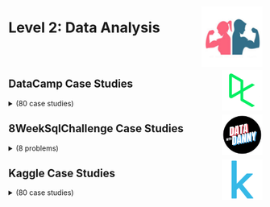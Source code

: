 <a href="/Data-Science-Case-Studies/level-2.md"><img align="right" width="120" src="/Data-Science-Case-Studies/logos/level-2.png"></img></a>

# Level 2: Data Analysis

<br><br>

<a href="/Data-Science-Case-Studies/level-2.md"><img align="right" width="80" src="/Data-Science-Case-Studies/logos/datacamp.png"></img></a>

## DataCamp Case Studies

<details>
    <summary>(80 case studies)</summary>
    <br>
<table>
    <head>
        <tr>
<th align="center">#</th>
<th align="center" width="600px">Case Study Title</th>
<th align="center">#</th>
<th align="center" width="600px">Case Study Title</th>
        </tr>
    </head>
    <tbody>
        <tr>
<th align="center" width="50px">01</th><th align="left" width="550px"><a href="https://app.datacamp.com/learn/projects/2485">Introduction to Notebook Projects</a></th>
<th align="center" width="50px">02</th><th align="left" width="550px"><a href="https://app.datacamp.com/learn/projects/exploring_nyc_public_school_test_result_scores">Exploring NYC Public School Test Result Scores</a></th>
        </tr>
        <tr>
<th align="center" width="50px">03</th><th align="left" width="550px"><a href="https://app.datacamp.com/learn/projects/google_trends">Comparing Search Interest with Google Trends</a></th>
<th align="center" width="50px">04</th><th align="left" width="550px"><a href="https://app.datacamp.com/learn/projects/consolidating_employee_data">Consolidating Employee Data</a></th>
        </tr>
        <tr>
<th align="center" width="50px">05</th><th align="left" width="550px"><a href="https://app.datacamp.com/learn/projects/customer_analytics_preparing_data_for_modeling">Customer Analytics Preparing Data for Modeling</a></th>
<th align="center" width="50px">06</th><th align="left" width="550px"><a href="https://app.datacamp.com/learn/projects/analyzing_password_strength">Bad Passwords and the NIST Guidelines</a></th>
        </tr>
        <tr>
<th align="center" width="50px">07</th><th align="left" width="550px"><a href="https://app.datacamp.com/learn/projects/111">Exploring the Evolution of Linux</a></th>
<th align="center" width="50px">08</th><th align="left" width="550px"><a href="https://app.datacamp.com/learn/projects/history-of-lego">Exploring the History of Lego</a></th>
        </tr>
        <tr>
<th align="center" width="50px">09</th><th align="left" width="550px"><a href="https://app.datacamp.com/learn/projects/400">Generating Keywords for Google Ads</a></th>
<th align="center" width="50px">10</th><th align="left" width="550px"><a href="https://app.datacamp.com/learn/projects/184">Mobile Games AB Testing with Cookie Cats</a></th>
        </tr>
        <tr>
<th align="center" width="50px">11</th><th align="left" width="550px"><a href="https://app.datacamp.com/learn/projects/132">Recreating John Snow's Ghost Map</a></th>
<th align="center" width="50px">12</th><th align="left" width="550px"><a href="https://app.datacamp.com/learn/projects/analyzing_electric_vehicle_charging_habits">Analyzing Electric Vehicle Charging Habits</a></th>
        </tr>
        <tr>
<th align="center" width="50px">13</th><th align="left" width="550px"><a href="https://app.datacamp.com/learn/projects/1685">What's in an Avocado Toast A Supply Chain Analysis</a></th>
<th align="center" width="50px">14</th><th align="left" width="550px"><a href="https://app.datacamp.com/learn/projects/who-is-drunk">Who is Drunk and When in Ames Iowa</a></th>
        </tr>
        <tr>
<th align="center" width="50px">15</th><th align="left" width="550px"><a href="https://app.datacamp.com/learn/projects/1234">Writing Functions for Product Analysis</a></th>
<th align="center" width="50px">16</th><th align="left" width="550px"><a href="https://app.datacamp.com/learn/projects/analyzing_online_sports_revenue">Analyzing Online Sports Revenue</a></th>
        </tr>
        <tr>
<th align="center" width="50px">17</th><th align="left" width="550px"><a href="https://app.datacamp.com/learn/projects/investigating_netflix">Investigating Netflix Movies</a></th>
<th align="center" width="50px">18</th><th align="left" width="550px"><a href="https://app.datacamp.com/learn/projects/entertainment-data">Investigating Netflix Movies and Guest Stars in The Office</a></th>
        </tr>
        <tr>
<th align="center" width="50px">19</th><th align="left" width="550px"><a href="https://app.datacamp.com/learn/projects/97">Name Game Gender Prediction using Sound</a></th>
<th align="center" width="50px">20</th><th align="left" width="550px"><a href="https://app.datacamp.com/learn/projects/nyc-airbnb-data-analysis">NYC Airbnb Data Analysis</a></th>
        </tr>
        <tr>
<th align="center" width="50px">21</th><th align="left" width="550px"><a href="https://app.datacamp.com/learn/projects/1613">Designing a Bank Marketing Database</a></th>
<th align="center" width="50px">22</th><th align="left" width="550px"><a href="https://app.datacamp.com/learn/projects/82">Exploring the Bitcoin Cryptocurrency Market</a></th>
        </tr>
        <tr>
<th align="center" width="50px">23</th><th align="left" width="550px"><a href="https://app.datacamp.com/learn/projects/discovery-of-handwashing">Dr Semmelweis and the Discovery of Handwashing</a></th>
<th align="center" width="50px">24</th><th align="left" width="550px"><a href="https://app.datacamp.com/learn/projects/1684">Data Driven Product Management Conducting a Market Analysis</a></th>
        </tr>
        <tr>
<th align="center" width="50px">25</th><th align="left" width="550px"><a href="https://app.datacamp.com/learn/projects/super-bowl">Analyzing TV Data</a></th>
<th align="center" width="50px">26</th><th align="left" width="550px"><a href="https://app.datacamp.com/learn/projects/250">A New Era of Data Analysis in Baseball</a></th>
        </tr>
        <tr>
<th align="center" width="50px">27</th><th align="left" width="550px"><a href="https://app.datacamp.com/learn/projects/479">Do Left-handed People Really Die Young</a></th>
<th align="center" width="50px">28</th><th align="left" width="550px"><a href="https://app.datacamp.com/learn/projects/streamlining_employee_data">Streamlining Employee Data</a></th>
        </tr>
        <tr>
<th align="center" width="50px">29</th><th align="left" width="550px"><a href="https://app.datacamp.com/learn/projects/anayzing-river-thames-water-levels">Analyzing River Thames Water Levels</a></th>
<th align="center" width="50px">30</th><th align="left" width="550px"><a href="https://app.datacamp.com/learn/projects/76">A Network Analysis of Game of Thrones</a></th>
        </tr>
        <tr>
<th align="center" width="50px">31</th><th align="left" width="550px"><a href="https://app.datacamp.com/learn/projects/727">Analyze Your Runkeeper Fitness Data</a></th>
<th align="center" width="50px">32</th><th align="left" width="550px"><a href="https://app.datacamp.com/learn/projects/exploring-airbnb-market-trends">Exploring Airbnb Market Trends</a></th>
        </tr>
        <tr>
<th align="center" width="50px">33</th><th align="left" width="550px"><a href="https://app.datacamp.com/learn/projects/611">Extract Stock Sentiment from News Headlines</a></th>
<th align="center" width="50px">34</th><th align="left" width="550px"><a href="https://app.datacamp.com/learn/projects/hypothesis_testing_with_mens_and_womens_soccer_matches">Hypothesis Testing with Men's and Women's Soccer Matches</a></th>
        </tr>
        <tr>
<th align="center" width="50px">35</th><th align="left" width="550px"><a href="https://app.datacamp.com/learn/projects/android-app-market">The Android App Market on Google Play</a></th>
<th align="center" width="50px">36</th><th align="left" width="550px"><a href="https://app.datacamp.com/learn/projects/760">Real-Time Insights from Social Media Data</a></th>
        </tr>
        <tr>
<th align="center" width="50px">37</th><th align="left" width="550px"><a href="https://app.datacamp.com/learn/projects/66">Risk and Returns The Sharpe Ratio</a></th>
<th align="center" width="50px">38</th><th align="left" width="550px"><a href="https://app.datacamp.com/learn/projects/nobel-winners">A Visual History of Nobel Prize Winners</a></th>
        </tr>
        <tr>
<th align="center" width="50px">39</th><th align="left" width="550px"><a href="https://app.datacamp.com/learn/projects/607">Book Recommendations from Charles Darwin</a></th>
<th align="center" width="50px">40</th><th align="left" width="550px"><a href="https://app.datacamp.com/learn/projects/163">The GitHub History of the Scala Language</a></th>
        </tr>
        <tr>
<th align="center" width="50px">41</th><th align="left" width="550px"><a href="https://app.datacamp.com/learn/projects/504">Which Debts are Worth the Bank's Effort</a></th>
<th align="center" width="50px">42</th><th align="left" width="550px"><a href="https://app.datacamp.com/learn/projects/740">Disney Movies and Box Office Success</a></th>
        </tr>
        <tr>
<th align="center" width="50px">43</th><th align="left" width="550px"><a href="https://app.datacamp.com/learn/projects/467">Who's Tweeting Trump or Trudeau</a></th>
<th align="center" width="50px">44</th><th align="left" width="550px"><a href="https://app.datacamp.com/learn/projects/word-frequency-classic-novels">Word Frequency in Classic Novels</a></th>
        </tr>
        <tr>
<th align="center" width="50px">45</th><th align="left" width="550px"><a href="https://app.datacamp.com/learn/projects/1633">Word Frequency in Moby Dick</a></th>
<th align="center" width="50px">46</th><th align="left" width="550px"><a href="https://app.datacamp.com/learn/projects/analyzing_students_mental_health">Analyzing Students' Mental Health</a></th>
        </tr>
        <tr>
<th align="center" width="50px">47</th><th align="left" width="550px"><a href="https://app.datacamp.com/learn/projects/2341">Tech Talent Recruiting with Regex</a></th>
<th align="center" width="50px">48</th><th align="left" width="550px"><a href="https://app.datacamp.com/learn/projects/2378">Examining the History of Lego Sets</a></th>
        </tr>
        <tr>
<th align="center" width="50px">49</th><th align="left" width="550px"><a href="https://app.datacamp.com/learn/projects/2629">Finding Exchange Rates for International Sales</a></th>
<th align="center" width="50px">50</th><th align="left" width="550px"><a href="https://app.datacamp.com/learn/projects/2577">Extracting TV Data Insights</a></th>
        </tr>
        <tr>
<th align="center" width="50px">51</th><th align="left" width="550px"><a href="https://app.datacamp.com/learn/projects/2474">Understanding Subscription Behaviors</a></th>
<th align="center" width="50px">52</th><th align="left" width="550px"><a href="https">NaveBeesDeepLearnings</a></th>
        </tr>
        <tr>
<th align="center" width="50px">53</th><th align="left" width="550px"><a href="https://app.datacamp.com/learn/projects/2216">Creating Functions to Register App Users</a></th>
<th align="center" width="50px">54</th><th align="left" width="550px"><a href="https://app.datacamp.com/learn/projects/2406">Building a Calorie Intake Calculator</a></th>
        </tr>
        <tr>
<th align="center" width="50px">55</th><th align="left" width="550px"><a href="https://app.datacamp.com/learn/projects/2426">Building a Retail Inventory Management System</a></th>
<th align="center" width="50px">56</th><th align="left" width="550px"><a href="https://app.datacamp.com/learn/courses/case-study-building-software-in-python">Case Study: Building Software in Python</a></th>
        </tr>
        <tr>
<th align="center" width="50px">57</th><th align="left" width="550px"><a href="https://app.datacamp.com/learn/courses/case-study-net-revenue-management-in-google-sheets">Case Study: Net Revenue Management in Google Sheets</a></th>
<th align="center" width="50px">58</th><th align="left" width="550px"><a href="https://app.datacamp.com/learn/projects/2631">Debugging Code</a></th>
        </tr>
        <tr>
<th align="center" width="50px">59</th><th align="left" width="550px"><a href="https://app.datacamp.com/learn/courses/data-driven-decision-making-in-sql">Data-Driven Decision Making in SQL</a></th>
<th align="center" width="50px">60</th><th align="left" width="550px"><a href="https://app.datacamp.com/learn/courses/applying-sql-to-real-world-problems">Applying SQL to Real-World Problems</a></th>
        </tr>
        <tr>
<th align="center" width="50px">61</th><th align="left" width="550px"><a href="https://app.datacamp.com/learn/projects/1876">Analyzing Crime in Los Angeles</a></th>
<th align="center" width="50px">62</th><th align="left" width="550px"><a href="https://app.datacamp.com/learn/projects/2030">Getting a Good Night's Sleep</a></th>
        </tr>
        <tr>
<th align="center" width="50px">63</th><th align="left" width="550px"><a href="https://app.datacamp.com/learn/projects/social_networks_a_twitter_network_analysis">Social Networks: A Twitter Network Analysis</a></th>
<th align="center" width="50px">64</th><th align="left" width="550px"><a href="https://app.datacamp.com/learn/courses/analyzing-marketing-campaigns-with-pandas">Analyzing Marketing Campaigns with pandas</a></th>
        </tr>
        <tr>
<th align="center" width="50px">65</th><th align="left" width="550px"><a href="https://app.datacamp.com/learn/courses/analyzing-us-census-data-in-python">Analyzing US Census Data in Python</a></th>
<th align="center" width="50px">66</th><th align="left" width="550px"><a href="https://app.datacamp.com/learn/projects/1962">Analyzing Flight Delays and Cancellations</a></th>
        </tr>
        <tr>
<th align="center" width="50px">67</th><th align="left" width="550px"><a href="https://app.datacamp.com/learn/projects/1963">Inspecting Electric Vehicle Charging Trends</a></th>
<th align="center" width="50px">68</th><th align="left" width="550px"><a href="https://app.datacamp.com/learn/projects/2129">Compare Baseball Player Statistics using Visualizations</a></th>
        </tr>
        <tr>
<th align="center" width="50px">69</th><th align="left" width="550px"><a href="https://app.datacamp.com/learn/projects/2504">Understanding Search Interest with Google Trends</a></th>
<th align="center" width="50px">70</th><th align="left" width="550px"><a href="https://app.datacamp.com/learn/projects/2221">Image Processing for Object Detection Models</a></th>
        </tr>
        <tr>
<th align="center" width="50px">71</th><th align="left" width="550px"><a href="https://app.datacamp.com/learn/projects/visualizing_the_history_of_nobel_prize_winners">Visualizing the History of Nobel Prize Winners</a></th>
<th align="center" width="50px">72</th><th align="left" width="550px"><a href="https://app.datacamp.com/learn/projects/dr_semmelweis">Dr. Semmelweis and the Importance of Handwashing</a></th>
        </tr>
        <tr>
<th align="center" width="50px">73</th><th align="left" width="550px"><a href="https://app.datacamp.com/learn/projects/1792">Hypothesis Testing in Healthcare</a></th>
<th align="center" width="50px">74</th><th align="left" width="550px"><a href="https://app.datacamp.com/learn/projects/1833">Building a Retail Data Pipeline</a></th>
        </tr>
        <tr>
<th align="center" width="50px">75</th><th align="left" width="550px"><a href="https://app.datacamp.com/learn/projects/1931">Debugging a Sales Data Workflow</a></th>
<th align="center" width="50px">76</th><th align="left" width="550px"><a href="https://app.datacamp.com/learn/projects/1965">Assessing Customer Churn Using Machine Learning</a></th>
        </tr>
        <tr>
<th align="center" width="50px">77</th><th align="left" width="550px"><a href="https://app.datacamp.com/learn/projects/2083">Generating Keywords for Search Campaigns</a></th>
<th align="center" width="50px">78</th><th align="left" width="550px"><a href="https://app.datacamp.com/learn/projects/2205">Analyzing Customer Support Calls</a></th>
        </tr>
        <tr>
<th align="center" width="50px">79</th><th align="left" width="550px"><a href="https://app.datacamp.com/learn/courses/case-study-analyzing-customer-churn-in-excel">Case Study: Analyzing Customer Churn in Excel</a></th>
<th align="center" width="50px">80</th><th align="left" width="550px"><a href="https://app.datacamp.com/learn/courses/case-study-net-revenue-management-in-excel">Case Study: Net Revenue Management in Excel</a></th>
        </tr>
    </tbody>
</table>
</details>

<a href="/Data-Science-Case-Studies/level-2.md"><img align="right" width="80" src="/Data-Science-Case-Studies/logos/8weeksqlchallenge.png"></img></a>

## 8WeekSqlChallenge Case Studies

<details>
    <summary>(8 problems)</summary>
    <br>
<table>
    <head>
        <tr>
<th align="center">#</th>
<th align="center" width="600px">Problem Title</th>
<th align="center">#</th>
<th align="center" width="600px">Problem Title</th>
        </tr>
    </head>
    <tbody>
        <tr>
<th align="center" width="50px">01</th><th align="left" width="550px"><a href="https://8weeksqlchallenge.com/case-study-1/">Case Study #1 - Danny's Diner</a></th>
<th align="center" width="50px">02</th><th align="left" width="550px"><a href="https://8weeksqlchallenge.com/case-study-2/">Case Study #2 - Pizza Runner</a></th>
        </tr>
        <tr>
<th align="center" width="50px">03</th><th align="left" width="550px"><a href="https://8weeksqlchallenge.com/case-study-3/">Case Study #3 - Foodie-Fi</a></th>
<th align="center" width="50px">04</th><th align="left" width="550px"><a href="https://8weeksqlchallenge.com/case-study-4/">Case Study #4 - Data Bank</a></th>
        </tr>
        <tr>
<th align="center" width="50px">05</th><th align="left" width="550px"><a href="https://8weeksqlchallenge.com/case-study-5/">Case Study #5 - Data Mart</a></th>
<th align="center" width="50px">06</th><th align="left" width="550px"><a href="https://8weeksqlchallenge.com/case-study-6/">Case Study #6 - Clique Bait</a></th>
        </tr>
        <tr>
<th align="center" width="50px">07</th><th align="left" width="550px"><a href="https://8weeksqlchallenge.com/case-study-7/">Case Study #7 - Balanced Tree Clothing Co.</a></th>
<th align="center" width="50px">08</th><th align="left" width="550px"><a href="https://8weeksqlchallenge.com/case-study-8/">Case Study #8 - Fresh Segments</a></th>
        </tr>
    </head>
</table>
</details>

<a href="/Data-Science-Case-Studies/level-2.md"><img align="right" width="80" src="/Data-Science-Case-Studies/logos/kaggle.png"></img></a>

## Kaggle Case Studies

<details>
    <summary>(80 case studies)</summary>
    <br>
<table>
    <head>
        <tr>
<th align="center">#</th>
<th align="center" width="600px">Case Study Title</th>
<th align="center">#</th>
<th align="center" width="600px">Case Study Title</th>
        </tr>
    </head>
    <tbody>
        <tr>
<th align="center" width="50px">01</th><th align="left" width="550px"><a href="https://kaggle.com/competitions/house-prices-advanced-regression-techniques">House Prices - Advanced Regression Techniques</a></th>
<th align="center" width="50px">02</th><th align="left" width="550px"><a href="https://kaggle.com/competitions/spaceship-titanic">Spaceship Titanic</a></th>
        </tr>
        <tr>
<th align="center" width="50px">03</th><th align="left" width="550px"><a href="https://kaggle.com/competitions/titanic">Titanic - Machine Learning from Disaster</a></th>
<th align="center" width="50px">04</th><th align="left" width="550px"><a href="https://kaggle.com/competitions/acea-water-prediction">Acea Smart Water Analytics</a></th>
        </tr>
        <tr>
<th align="center" width="50px">05</th><th align="left" width="550px"><a href="https://kaggle.com/competitions/DontGetKicked">Don't Get Kicked!</a></th>
<th align="center" width="50px">06</th><th align="left" width="550px"><a href="https://kaggle.com/competitions/nfl-big-data-bowl-2023">NFL Big Data Bowl 2023</a></th>
        </tr>
        <tr>
<th align="center" width="50px">07</th><th align="left" width="550px"><a href="https://kaggle.com/competitions/nfl-big-data-bowl-2022">NFL Big Data Bowl 2022</a></th>
<th align="center" width="50px">08</th><th align="left" width="550px"><a href="https://kaggle.com/competitions/nfl-big-data-bowl-2021">NFL Big Data Bowl 2021</a></th>
        </tr>
        <tr>
<th align="center" width="50px">09</th><th align="left" width="550px"><a href="https://kaggle.com/competitions/nfl-big-data-bowl-2020">NFL Big Data Bowl</a></th>
<th align="center" width="50px">10</th><th align="left" width="550px"><a href="https://kaggle.com/competitions/nfl-playing-surface-analytics">NFL 1st and Future - Analytics</a></th>
        </tr>
        <tr>
<th align="center" width="50px">11</th><th align="left" width="550px"><a href="https://kaggle.com/competitions/NFL-Punt-Analytics-Competition">NFL Punt Analytics Competition</a></th>
<th align="center" width="50px">12</th><th align="left" width="550px"><a href="https://kaggle.com/competitions/nfl-health-and-safety-helmet-assignment">NFL Health & Safety - Helmet Assignment</a></th>
        </tr>
        <tr>
<th align="center" width="50px">13</th><th align="left" width="550px"><a href="https://kaggle.com/competitions/kaggle-survey-2022">2022 Kaggle Machine Learning & Data Science Survey</a></th>
<th align="center" width="50px">14</th><th align="left" width="550px"><a href="https://kaggle.com/competitions/kaggle-survey-2021">2021 Kaggle Machine Learning & Data Science Survey</a></th>
        </tr>
        <tr>
<th align="center" width="50px">15</th><th align="left" width="550px"><a href="https://kaggle.com/competitions/kaggle-survey-2020">2020 Kaggle Machine Learning & Data Science Survey</a></th>
<th align="center" width="50px">16</th><th align="left" width="550px"><a href="https://kaggle.com/competitions/kaggle-survey-2019">2019 Kaggle Machine Learning & Data Science Survey</a></th>
        </tr>
        <tr>
<th align="center" width="50px">17</th><th align="left" width="550px"><a href="https://kaggle.com/competitions/womens-machine-learning-competition-2019">Google Cloud & NCAA ML Competition 2019-Women's</a></th>
<th align="center" width="50px">18</th><th align="left" width="550px"><a href="https://kaggle.com/competitions/mens-machine-learning-competition-2019">Google Cloud & NCAA ML Competition 2019-Men's</a></th>
        </tr>
        <tr>
<th align="center" width="50px">19</th><th align="left" width="550px"><a href="https://kaggle.com/competitions/google-cloud-ncaa-march-madness-2020-division-1-mens-tournament">Google Cloud & NCAA ML Competition 2020-NCAAM</a></th>
<th align="center" width="50px">20</th><th align="left" width="550px"><a href="https://kaggle.com/competitions/google-cloud-ncaa-march-madness-2020-division-1-womens-tournament">Google Cloud & NCAA ML Competition 2020-NCAAW</a></th>
        </tr>
        <tr>
<th align="center" width="50px">21</th><th align="left" width="550px"><a href="https://kaggle.com/competitions/womens-machine-learning-competition-2018">Google Cloud & NCAA ML Competition 2018-Women's</a></th>
<th align="center" width="50px">22</th><th align="left" width="550px"><a href="https://kaggle.com/competitions/mens-machine-learning-competition-2018">Google Cloud & NCAA ML Competition 2018-Men's</a></th>
        </tr>
        <tr>
<th align="center" width="50px">23</th><th align="left" width="550px"><a href="https://kaggle.com/competitions/mens-march-mania-2022">March Machine Learning Mania 2022 - Men’s</a></th>
<th align="center" width="50px">24</th><th align="left" width="550px"><a href="https://kaggle.com/competitions/womens-march-mania-2022">March Machine Learning Mania 2022 - Women's</a></th>
        </tr>
        <tr>
<th align="center" width="50px">25</th><th align="left" width="550px"><a href="https://kaggle.com/competitions/big-data-derby-2022">Big Data Derby 2022</a></th>
<th align="center" width="50px">26</th><th align="left" width="550px"><a href="https://kaggle.com/competitions/data-science-london-scikit-learn">Data Science London + Scikit-learn</a></th>
        </tr>
        <tr>
<th align="center" width="50px">27</th><th align="left" width="550px"><a href="https://kaggle.com/competitions/ds4g-environmental-insights-explorer">DS4G - Environmental Insights Explorer</a></th>
<th align="center" width="50px">28</th><th align="left" width="550px"><a href="https://kaggle.com/competitions/GiveMeSomeCredit">Give Me Some Credit</a></th>
        </tr>
        <tr>
<th align="center" width="50px">29</th><th align="left" width="550px"><a href="https://kaggle.com/competitions/amazon-employee-access-challenge">Amazon.com - Employee Access Challenge</a></th>
<th align="center" width="50px">30</th><th align="left" width="550px"><a href="https://kaggle.com/competitions/higgs-boson">Higgs Boson Machine Learning Challenge</a></th>
        </tr>
        <tr>
<th align="center" width="50px">31</th><th align="left" width="550px"><a href="https://kaggle.com/competitions/bluebook-for-bulldozers">Blue Book for Bulldozers</a></th>
<th align="center" width="50px">32</th><th align="left" width="550px"><a href="https://kaggle.com/competitions/stumbleupon">StumbleUpon Evergreen Classification Challenge</a></th>
        </tr>
        <tr>
<th align="center" width="50px">33</th><th align="left" width="550px"><a href="https://kaggle.com/competitions/otto-group-product-classification-challenge">Otto Group Product Classification Challenge</a></th>
<th align="center" width="50px">34</th><th align="left" width="550px"><a href="https://kaggle.com/competitions/restaurant-revenue-prediction">Restaurant Revenue Prediction</a></th>
        </tr>
        <tr>
<th align="center" width="50px">35</th><th align="left" width="550px"><a href="https://kaggle.com/competitions/predict-west-nile-virus">West Nile Virus Prediction</a></th>
<th align="center" width="50px">36</th><th align="left" width="550px"><a href="https://kaggle.com/competitions/liberty-mutual-group-property-inspection-prediction">Liberty Mutual Group: Property Inspection Prediction</a></th>
        </tr>
        <tr>
<th align="center" width="50px">37</th><th align="left" width="550px"><a href="https://kaggle.com/competitions/springleaf-marketing-response">Springleaf Marketing Response</a></th>
<th align="center" width="50px">38</th><th align="left" width="550px"><a href="https://kaggle.com/competitions/rossmann-store-sales">Rossmann Store Sales</a></th>
        </tr>
        <tr>
<th align="center" width="50px">39</th><th align="left" width="550px"><a href="https://kaggle.com/competitions/homesite-quote-conversion">Homesite Quote Conversion</a></th>
<th align="center" width="50px">40</th><th align="left" width="550px"><a href="https://kaggle.com/competitions/prudential-life-insurance-assessment">Prudential Life Insurance Assessment</a></th>
        </tr>
        <tr>
<th align="center" width="50px">41</th><th align="left" width="550px"><a href="https://kaggle.com/competitions/two-sigma-financial-modeling">Two Sigma Financial Modeling Challenge</a></th>
<th align="center" width="50px">42</th><th align="left" width="550px"><a href="https://kaggle.com/competitions/santander-product-recommendation">Santander Product Recommendation</a></th>
        </tr>
        <tr>
<th align="center" width="50px">43</th><th align="left" width="550px"><a href="https://kaggle.com/competitions/outbrain-click-prediction">Outbrain Click Prediction</a></th>
<th align="center" width="50px">44</th><th align="left" width="550px"><a href="https://kaggle.com/competitions/bosch-production-line-performance">Bosch Production Line Performance</a></th>
        </tr>
        <tr>
<th align="center" width="50px">45</th><th align="left" width="550px"><a href="https://kaggle.com/competitions/predicting-red-hat-business-value">Predicting Red Hat Business Value</a></th>
<th align="center" width="50px">46</th><th align="left" width="550px"><a href="https://kaggle.com/competitions/talkingdata-mobile-user-demographics">TalkingData Mobile User Demographics</a></th>
        </tr>
        <tr>
<th align="center" width="50px">47</th><th align="left" width="550px"><a href="https://kaggle.com/competitions/santa-2021">Santa 2021 - The Merry Movie Montage</a></th>
<th align="center" width="50px">48</th><th align="left" width="550px"><a href="https://kaggle.com/competitions/santander-customer-satisfaction">Santander Customer Satisfaction</a></th>
        </tr>
        <tr>
<th align="center" width="50px">49</th><th align="left" width="550px"><a href="https://kaggle.com/competitions/march-machine-learning-mania-2016">March Machine Learning Mania 2016</a></th>
<th align="center" width="50px">50</th><th align="left" width="550px"><a href="https://kaggle.com/competitions/bnp-paribas-cardif-claims-management">BNP Paribas Cardif Claims Management</a></th>
        </tr>
        <tr>
<th align="center" width="50px">51</th><th align="left" width="550px"><a href="https://kaggle.com/competitions/home-depot-product-search-relevance">Home Depot Product Search Relevance</a></th>
<th align="center" width="50px">52</th><th align="left" width="550px"><a href="https://kaggle.com/competitions/machinery-tube-pricing">Machinery Tube Pricing</a></th>
        </tr>
        <tr>
<th align="center" width="50px">53</th><th align="left" width="550px"><a href="https://kaggle.com/competitions/favorita-grocery-sales-forecasting">Corporación Favorita Grocery Sales Forecasting</a></th>
<th align="center" width="50px">54</th><th align="left" width="550px"><a href="https://kaggle.com/competitions/porto-seguro-safe-driver-prediction">Porto Seguro’s Safe Driver Prediction</a></th>
        </tr>
        <tr>
<th align="center" width="50px">55</th><th align="left" width="550px"><a href="https://kaggle.com/competitions/cdiscount-image-classification-challenge">Cdiscount’s Image Classification Challenge</a></th>
<th align="center" width="50px">56</th><th align="left" width="550px"><a href="https://kaggle.com/competitions/mercedes-benz-greener-manufacturing">Mercedes-Benz Greener Manufacturing</a></th>
        </tr>
        <tr>
<th align="center" width="50px">57</th><th align="left" width="550px"><a href="https://kaggle.com/competitions/zillow-prize-1">Zillow’s Home Value Prediction (Zestimate)</a></th>
<th align="center" width="50px">58</th><th align="left" width="550px"><a href="https://kaggle.com/competitions/instacart-market-basket-analysis">Instacart Market Basket Analysis</a></th>
        </tr>
        <tr>
<th align="center" width="50px">59</th><th align="left" width="550px"><a href="https://kaggle.com/competitions/sberbank-russian-housing-market">Sberbank Russian Housing Market</a></th>
<th align="center" width="50px">60</th><th align="left" width="550px"><a href="https://kaggle.com/competitions/avazu-ctr-prediction">Click-Through Rate Prediction</a></th>
        </tr>
        <tr>
<th align="center" width="50px">61</th><th align="left" width="550px"><a href="https://kaggle.com/competitions/cervical-cancer-screening">Cervical Cancer Screening</a></th>
<th align="center" width="50px">62</th><th align="left" width="550px"><a href="https://kaggle.com/competitions/avito-context-ad-clicks">Avito Context Ad Clicks</a></th>
        </tr>
        <tr>
<th align="center" width="50px">63</th><th align="left" width="550px"><a href="https://kaggle.com/competitions/recruit-restaurant-visitor-forecasting">Recruit Restaurant Visitor Forecasting</a></th>
<th align="center" width="50px">64</th><th align="left" width="550px"><a href="https://kaggle.com/competitions/ga-customer-revenue-prediction">Google Analytics Customer Revenue Prediction</a></th>
        </tr>
        <tr>
<th align="center" width="50px">65</th><th align="left" width="550px"><a href="https://kaggle.com/competitions/santander-value-prediction-challenge">Santander Value Prediction Challenge</a></th>
<th align="center" width="50px">66</th><th align="left" width="550px"><a href="https://kaggle.com/competitions/youtube8m-2018">The 2nd YouTube-8M Video Understanding Challenge</a></th>
        </tr>
        <tr>
<th align="center" width="50px">67</th><th align="left" width="550px"><a href="https://kaggle.com/competitions/home-credit-default-risk">Home Credit Default Risk</a></th>
<th align="center" width="50px">68</th><th align="left" width="550px"><a href="https://kaggle.com/competitions/avito-demand-prediction">Avito Demand Prediction Challenge</a></th>
        </tr>
        <tr>
<th align="center" width="50px">69</th><th align="left" width="550px"><a href="https://kaggle.com/competitions/talkingdata-adtracking-fraud-detection">TalkingData AdTracking Fraud Detection Challenge</a></th>
<th align="center" width="50px">70</th><th align="left" width="550px"><a href="https://kaggle.com/competitions/santa-gift-matching">Santa Gift Matching Challenge</a></th>
        </tr>
        <tr>
<th align="center" width="50px">71</th><th align="left" width="550px"><a href="https://kaggle.com/competitions/ashrae-energy-prediction">ASHRAE - Great Energy Predictor III</a></th>
<th align="center" width="50px">72</th><th align="left" width="550px"><a href="https://kaggle.com/competitions/elo-merchant-category-recommendation">Elo Merchant Category Recommendation</a></th>
        </tr>
        <tr>
<th align="center" width="50px">73</th><th align="left" width="550px"><a href="https://kaggle.com/competitions/petfinder-adoption-prediction">PetFinder.my Adoption Prediction</a></th>
<th align="center" width="50px">74</th><th align="left" width="550px"><a href="https://kaggle.com/competitions/osic-pulmonary-fibrosis-progression">OSIC Pulmonary Fibrosis Progression</a></th>
        </tr>
        <tr>
<th align="center" width="50px">75</th><th align="left" width="550px"><a href="https://kaggle.com/competitions/novozymes-enzyme-stability-prediction">Novozymes Enzyme Stability Prediction</a></th>
<th align="center" width="50px">76</th><th align="left" width="550px"><a href="https://kaggle.com/competitions/AI4Code">Google AI4Code – Understand Code in Python Notebooks</a></th>
        </tr>
        <tr>
<th align="center" width="50px">77</th><th align="left" width="550px"><a href="https://kaggle.com/competitions/jpx-tokyo-stock-exchange-prediction">JPX Tokyo Stock Exchange Prediction</a></th>
<th align="center" width="50px">78</th><th align="left" width="550px"><a href="https://kaggle.com/competitions/amex-default-prediction">American Express - Default Prediction</a></th>
        </tr>
    </tbody>
</table>
</details>
